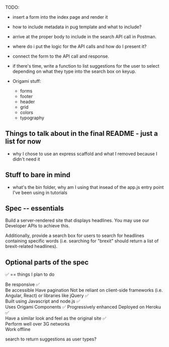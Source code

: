 TODO:

- insert a form into the index page and render it
- how to include metadata in pug template and what to include?
- arrive at the proper body to include in the search API call in Postman.
- where do i put the logic for the API calls and how do I present it?
- connect the form to the API call and response.
- if there's time, write a function to list suggestions for the user to select depending on what they type into the search box on keyup.

- Origami stuff:
  - forms
  - footer
  - header
  - grid
  - colors
  - typography

## Things to talk about in the final README - just a list for now

- why I chose to use an express scaffold and what I removed because I didn't need it

## Stuff to bare in mind

- what's the bin folder, why am I using that insead of the app.js entry point I've been using in tutorials

## Spec -- essentials

Build a server-rendered site that displays headlines. You may use our Developer APIs to achieve this.

Additionally, provide a search box for users to search for headlines containing specific words (i.e. searching for "brexit" should return a list of brexit-related headlines).

## Optional parts of the spec

✅ == things I plan to do

Be responsive ✅  
Be accessible
Have pagination
Not be reliant on client-side frameworks (i.e. Angular, React) or libraries like jQuery ✅  
Built using Javascript and node.js ✅  
Uses Origami Components ✅
Progressively enhanced
Deployed on Heroku ✅  
Have a similar look and feel as the original site ✅  
Perform well over 3G networks  
Work offline

search to return suggestions as user types?
